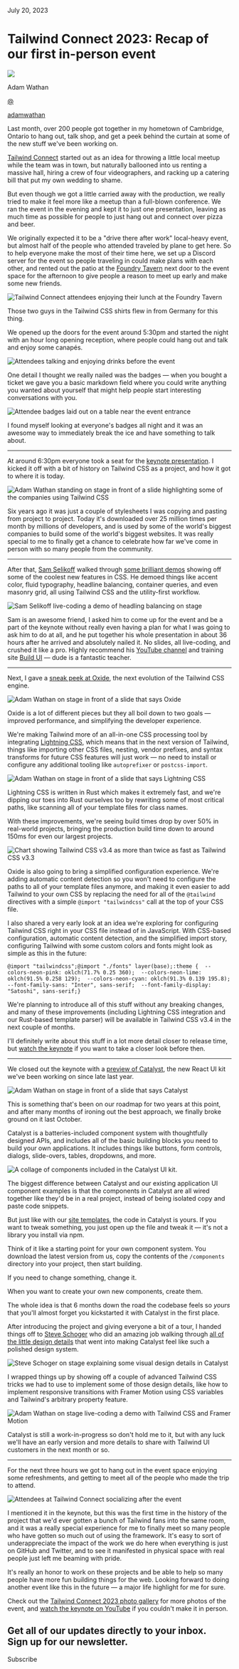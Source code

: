 <!--$-->

<!--/$-->

July 20, 2023

# Tailwind Connect 2023: Recap of our first in-person event

![](/_next/image?url=%2F_next%2Fstatic%2Fmedia%2Fadamwathan.f69b0b90.jpg\&w=96\&q=75)

Adam Wathan

[@](https://twitter.com/adamwathan)

<!-- -->

[adamwathan](https://twitter.com/adamwathan)

Last month, over 200 people got together in my hometown of Cambridge, Ontario to hang out, talk shop, and get a peek behind the curtain at some of the new stuff we've been working on.

[Tailwind Connect](https://connect.tailwindcss.com) started out as an idea for throwing a little local meetup while the team was in town, but naturally ballooned into us renting a massive hall, hiring a crew of four videographers, and racking up a catering bill that put my own wedding to shame.

But even though we got a little carried away with the production, we really tried to make it feel more like a meetup than a full-blown conference. We ran the event in the evening and kept it to just one presentation, leaving as much time as possible for people to just hang out and connect over pizza and beer.

We originally expected it to be a "drive there after work" local-heavy event, but almost half of the people who attended traveled by plane to get here. So to help everyone make the most of their time here, we set up a Discord server for the event so people traveling in could make plans with each other, and rented out the patio at the [Foundry Tavern](https://www.instagram.com/foundrytavern/) next door to the event space for the afternoon to give people a reason to meet up early and make some new friends.

![Tailwind Connect attendees enjoying their lunch at the Foundry Tavern](/_next/image?url=%2F_next%2Fstatic%2Fmedia%2Ffoundry-tavern.1d1287fe.jpg\&w=3840\&q=75)

Those two guys in the Tailwind CSS shirts flew in from Germany for this thing.

We opened up the doors for the event around 5:30pm and started the night with an hour long opening reception, where people could hang out and talk and enjoy some canapés.

![Attendees talking and enjoying drinks before the event](/_next/image?url=%2F_next%2Fstatic%2Fmedia%2Fattendees-talking.18d25854.jpg\&w=3840\&q=75)

One detail I thought we really nailed was the badges — when you bought a ticket we gave you a basic markdown field where you could write anything you wanted about yourself that might help people start interesting conversations with you.

![Attendee badges laid out on a table near the event entrance](/_next/image?url=%2F_next%2Fstatic%2Fmedia%2Fattendee-badges.08cee30a.jpg\&w=3840\&q=75)

I found myself looking at everyone's badges all night and it was an awesome way to immediately break the ice and have something to talk about.

***

At around 6:30pm everyone took a seat for the [keynote presentation](https://www.youtube.com/watch?v=CLkxRnRQtDE\&amp;t=0s). I kicked it off with a bit of history on Tailwind CSS as a project, and how it got to where it is today.

![Adam Wathan standing on stage in front of a slide highlighting some of the companies using Tailwind CSS](/_next/image?url=%2F_next%2Fstatic%2Fmedia%2Fcompanies-using-tailwind-css.724eaa95.jpg\&w=3840\&q=75)

Six years ago it was just a couple of stylesheets I was copying and pasting from project to project. Today it's downloaded over 25 million times per month by millions of developers, and is used by some of the world's biggest companies to build some of the world's biggest websites. It was really special to me to finally get a chance to celebrate how far we've come in person with so many people from the community.

***

After that, [Sam Selikoff](https://twitter.com/samselikoff) walked through [some brilliant demos](https://www.youtube.com/watch?v=CLkxRnRQtDE\&amp;t=600s) showing off some of the coolest new features in CSS. He demoed things like accent color, fluid typography, headline balancing, container queries, and even masonry grid, all using Tailwind CSS and the utility-first workflow.

![Sam Selikoff live-coding a demo of headling balancing on stage](/_next/image?url=%2F_next%2Fstatic%2Fmedia%2Fsam-selikoff.96bf6677.jpg\&w=3840\&q=75)

Sam is an awesome friend, I asked him to come up for the event and be a part of the keynote without really even having a plan for what I was going to ask him to do at all, and he put together his whole presentation in about 36 hours after he arrived and absolutely nailed it. No slides, all live-coding, and crushed it like a pro. Highly recommend his [YouTube channel](https://www.youtube.com/samselikoff) and training site [Build UI](https://buildui.com/) — dude is a fantastic teacher.

***

Next, I gave a [sneak peek at Oxide](https://www.youtube.com/watch?v=CLkxRnRQtDE\&amp;t=2146s), the next evolution of the Tailwind CSS engine.

![Adam Wathan on stage in front of a slide that says Oxide](/_next/image?url=%2F_next%2Fstatic%2Fmedia%2Foxide.02d35568.jpg\&w=3840\&q=75)

Oxide is a lot of different pieces but they all boil down to two goals — improved performance, and simplifying the developer experience.

We're making Tailwind more of an all-in-one CSS processing tool by integrating [Lightning CSS](https://lightningcss.dev/), which means that in the next version of Tailwind, things like importing other CSS files, nesting, vendor prefixes, and syntax transforms for future CSS features will just work — no need to install or configure any additional tooling like `autoprefixer` or `postcss-import`.

![Adam Wathan on stage in front of a slide that says Lightning CSS](/_next/image?url=%2F_next%2Fstatic%2Fmedia%2Flightning-css.db283942.jpg\&w=3840\&q=75)

Lightning CSS is written in Rust which makes it extremely fast, and we're dipping our toes into Rust ourselves too by rewriting some of most critical paths, like scanning all of your template files for class names.

With these improvements, we're seeing build times drop by over 50% in real-world projects, bringing the production build time down to around 150ms for even our largest projects.

![Chart showing Tailwind CSS v3.4 as more than twice as fast as Tailwind CSS v3.3](/_next/image?url=%2F_next%2Fstatic%2Fmedia%2Foxide-performance.9a7956af.jpg\&w=3840\&q=75)

Oxide is also going to bring a simplified configuration experience. We're adding automatic content detection so you won't need to configure the paths to all of your template files anymore, and making it even easier to add Tailwind to your own CSS by replacing the need for all of the `@tailwind` directives with a simple `@import "tailwindcss"` call at the top of your CSS file.

I also shared a very early look at an idea we're exploring for configuring Tailwind CSS right in your CSS file instead of in JavaScript. With CSS-based configuration, automatic content detection, and the simplified import story, configuring Tailwind with some custom colors and fonts might look as simple as this in the future:

```
@import "tailwindcss";@import "./fonts" layer(base);:theme {  --colors-neon-pink: oklch(71.7% 0.25 360);  --colors-neon-lime: oklch(91.5% 0.258 129);  --colors-neon-cyan: oklch(91.3% 0.139 195.8);  --font-family-sans: "Inter", sans-serif;  --font-family-display: "Satoshi", sans-serif;}
```

We're planning to introduce all of this stuff without any breaking changes, and many of these improvements (including Lightning CSS integration and our Rust-based template parser) will be available in Tailwind CSS v3.4 in the next couple of months.

I'll definitely write about this stuff in a lot more detail closer to release time, but [watch the keynote](https://www.youtube.com/watch?v=CLkxRnRQtDE\&amp;t=2146s) if you want to take a closer look before then.

***

We closed out the keynote with a [preview of Catalyst](https://youtu.be/CLkxRnRQtDE?t=3512), the new React UI kit we've been working on since late last year.

![Adam Wathan on stage in front of a slide that says Catalyst](/_next/image?url=%2F_next%2Fstatic%2Fmedia%2Fcatalyst.4f964146.jpg\&w=3840\&q=75)

This is something that's been on our roadmap for two years at this point, and after many months of ironing out the best approach, we finally broke ground on it last October.

Catalyst is a batteries-included component system with thoughtfully designed APIs, and includes all of the basic building blocks you need to build your own applications. It includes things like buttons, form controls, dialogs, slide-overs, tables, dropdowns, and more.

![A collage of components included in the Catalyst UI kit.](/_next/image?url=%2F_next%2Fstatic%2Fmedia%2Fcatalyst-preview.28f11678.png\&w=3840\&q=75)

The biggest difference between Catalyst and our existing application UI component examples is that the components in Catalyst are all wired together like they'd be in a real project, instead of being isolated copy and paste code snippets.

But just like with our [site templates](https://tailwindui.com/templates), the code in Catalyst is yours. If you want to tweak something, you just open up the file and tweak it — it's not a library you install via npm.

Think of it like a starting point for your own component system. You download the latest version from us, copy the contents of the `/components` directory into your project, then start building.

If you need to change something, change it.

When you want to create your own new components, create them.

The whole idea is that 6 months down the road the codebase feels so *yours* that you'll almost forget you kickstarted it with Catalyst in the first place.

After introducing the project and giving everyone a bit of a tour, I handed things off to [Steve Schoger](https://twitter.com/steveschoger) who did an amazing job walking through [all of the little design details](https://www.youtube.com/watch?v=CLkxRnRQtDE\&amp;t=4209s) that went into making Catalyst feel like such a polished design system.

![Steve Schoger on stage explaining some visual design details in Catalyst](/_next/image?url=%2F_next%2Fstatic%2Fmedia%2Fsteve-schoger.710828e3.jpg\&w=3840\&q=75)

I wrapped things up by showing off a couple of advanced Tailwind CSS tricks we had to use to implement some of those design details, like how to implement responsive transitions with Framer Motion using CSS variables and Tailwind's arbitrary property feature.

![Adam Wathan on stage live-coding a demo with Tailwind CSS and Framer Motion](/_next/image?url=%2F_next%2Fstatic%2Fmedia%2Fadam-wathan.b342514a.jpg\&w=3840\&q=75)

Catalyst is still a work-in-progress so don't hold me to it, but with any luck we'll have an early version and more details to share with Tailwind UI customers in the next month or so.

***

For the next three hours we got to hang out in the event space enjoying some refreshments, and getting to meet all of the people who made the trip to attend.

![Attendees at Tailwind Connect socializing after the event](/_next/image?url=%2F_next%2Fstatic%2Fmedia%2Fattendees-socializing.f8932714.jpg\&w=3840\&q=75)

I mentioned it in the keynote, but this was the first time in the history of the project that we'd ever gotten a bunch of Tailwind fans into the same room, and it was a really special experience for me to finally meet so many people who have gotten so much out of using the framework. It's easy to sort of underappreciate the impact of the work we do here when everything is just on GitHub and Twitter, and to see it manifested in physical space with real people just left me beaming with pride.

It's really an honor to work on these projects and be able to help so many people have more fun building things for the web. Looking forward to doing another event like this in the future — a major life highlight for me for sure.

Check out the [Tailwind Connect 2023 photo gallery](https://connect.tailwindcss.com/photos) for more photos of the event, and [watch the keynote on YouTube](https://www.youtube.com/watch?v=CLkxRnRQtDE) if you couldn't make it in person.

Get all of our updates directly to your inbox.\
Sign up for our newsletter.
---------------------------

Subscribe

<!--$-->

<!--/$-->
